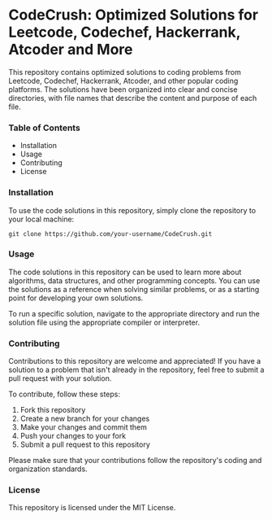 # CodeCrush: Optimized Solutions for Leetcode, Codechef, Hackerrank, Atcoder and More
This repository contains optimized solutions to coding problems from Leetcode, Codechef, Hackerrank, Atcoder, and other popular coding platforms. The solutions have been organized into clear and concise directories, with file names that describe the content and purpose of each file.

### Table of Contents
- Installation
- Usage
- Contributing
- License

### Installation
To use the code solutions in this repository, simply clone the repository to your local machine:
```
git clone https://github.com/your-username/CodeCrush.git
```
### Usage
The code solutions in this repository can be used to learn more about algorithms, data structures, and other programming concepts. You can use the solutions as a reference when solving similar problems, or as a starting point for developing your own solutions.

To run a specific solution, navigate to the appropriate directory and run the solution file using the appropriate compiler or interpreter.

### Contributing
Contributions to this repository are welcome and appreciated! If you have a solution to a problem that isn't already in the repository, feel free to submit a pull request with your solution.

To contribute, follow these steps:

1. Fork this repository
2. Create a new branch for your changes
3. Make your changes and commit them
4. Push your changes to your fork
5. Submit a pull request to this repository

Please make sure that your contributions follow the repository's coding and organization standards.

### License
This repository is licensed under the MIT License.

